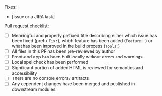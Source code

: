 Fixes:
- [issue or a JIRA task]

Pull request checklist:
- [ ] Meaningful and properly prefixed title describing either which issue has been fixed (prefix `Fix:`), which feature has been added (`Feature: `) or what has been improved in the build process (`Tools:`)
- [ ] All files in this PR has been pre-reviewed by author
- [ ] Front-end app has been built locally without errors and warnings
- [ ] Local spellcheck has been performed
- [ ] Significant portion of added HTML is reviewed for semantics and accessibility
- [ ] There are no console errors / artifacts
- [ ] Any dependent changes have been merged and published in downstream modules

